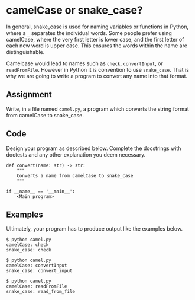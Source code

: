 # camelCase or snake_case?

In general, snake_case is used for naming variables or functions in Python, where a `_` separates the individual words. Some people prefer using camelCase, where the very first letter is lower case, and the first letter of each new word is upper case. This ensures the words within the name are distinguishable.

Camelcase would lead to names such as `check`, `convertInput`, or `readFromFile`. However in Python it is convention to use `snake_case`. That is why we are going to write a program to convert any name into that format.


## Assignment

Write, in a file named `camel.py`, a program which converts the string format from camelCase to snake_case.

## Code

Design your program as described below. Complete the docstrings with doctests and any other explanation you deem necessary.

    def convert(name: str) -> str:
        """
        Converts a name from camelCase to snake_case
        """

    if __name__ == '__main__':
        <Main program>

## Examples

Ultimately, your program has to produce output like the examples below.

    $ python camel.py
    camelCase: check
    snake_case: check

    $ python camel.py
    camelCase: convertInput
    snake_case: convert_input

    $ python camel.py
    camelCase: readFromFile
    snake_case: read_from_file
